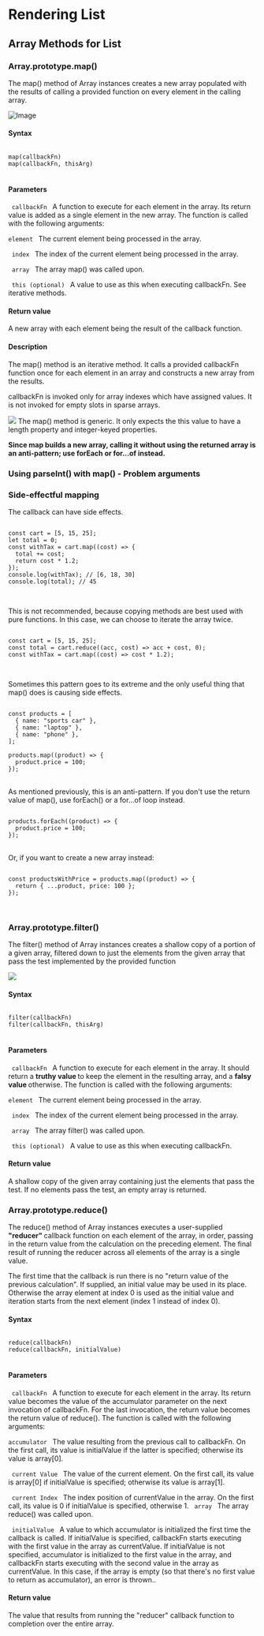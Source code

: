 # Rendering List 

## Array Methods for List

### Array.prototype.map()
The map() method of Array instances creates a new array populated with the results of calling a provided function on every element in the calling array.

![Image](images/Screenshot%20(523).png)

#### Syntax
<pre>
<code>
map(callbackFn)
map(callbackFn, thisArg)
</code>
</pre>

#### Parameters
<code> callbackFn </code>
A function to execute for each element in the array. Its return value is added as a single element in the new array. The function is called with the following arguments:

<code>element  </code>
The current element being processed in the array.

 <code> index </code>
The index of the current element being processed in the array.

<code> array </code>
The array map() was called upon.

<code> this (optional) </code>
A value to use as this when executing callbackFn. See iterative methods.

#### Return value
A new array with each element being the result of the callback function.


#### Description

The map() method is an iterative method. It calls a provided callbackFn function once for each element in an array and constructs a new array from the results.

callbackFn is invoked only for array indexes which have assigned values. It is not invoked for empty slots in sparse arrays.

![](images/Screenshot%20(524).png)
The map() method is generic. It only expects the this value to have a length property and integer-keyed properties.

<b>
Since map builds a new array, calling it without using the returned array is an anti-pattern; use forEach or for...of instead.
</b>

### Using parseInt() with map() - Problem arguments


### Side-effectful mapping
The callback can have side effects.

<pre>
<code>
const cart = [5, 15, 25];
let total = 0;
const withTax = cart.map((cost) => {
  total += cost;
  return cost * 1.2;
});
console.log(withTax); // [6, 18, 30]
console.log(total); // 45

</code>
</pre>
This is not recommended, because copying methods are best used with pure functions. In this case, we can choose to iterate the array twice.

<pre>
<code>
const cart = [5, 15, 25];
const total = cart.reduce((acc, cost) => acc + cost, 0);
const withTax = cart.map((cost) => cost * 1.2);

</code>
</pre>
Sometimes this pattern goes to its extreme and the only useful thing that map() does is causing side effects.

<pre>
<code>
const products = [
  { name: "sports car" },
  { name: "laptop" },
  { name: "phone" },
];

products.map((product) => {
  product.price = 100;
});
</code>
</pre>
As mentioned previously, this is an anti-pattern. If you don't use the return value of map(), use forEach() or a for...of loop instead.

<pre>
<code>
products.forEach((product) => {
  product.price = 100;
});
</code>
</pre>
Or, if you want to create a new array instead:

<pre>
<code>
const productsWithPrice = products.map((product) => {
  return { ...product, price: 100 };
});

</code>
</pre>


### Array.prototype.filter()
The filter() method of Array instances creates a shallow copy of a portion of a given array, filtered down to just the elements from the given array that pass the test implemented by the provided function

![](images/Screenshot%20(526).png)

#### Syntax
<pre>
<code>
filter(callbackFn)
filter(callbackFn, thisArg)
</code>
</pre>

#### Parameters
<code> callbackFn </code>
A function to execute for each element in the array. It should return a <b> truthy value </b> to keep the element in the resulting array, and a <b> falsy value </b> otherwise. The function is called with the following arguments:

<code>element  </code>
The current element being processed in the array.

 <code> index </code>
The index of the current element being processed in the array.

<code> array </code>
The array filter() was called upon.

<code> this (optional) </code>
A value to use as this when executing callbackFn. 

#### Return value
A shallow copy of the given array containing just the elements that pass the test. If no elements pass the test, an empty array is returned.


### Array.prototype.reduce()
The reduce() method of Array instances executes a user-supplied <b>"reducer" </b>callback function on each element of the array, in order, passing in the return value from the calculation on the preceding element. The final result of running the reducer across all elements of the array is a single value.

The first time that the callback is run there is no "return value of the previous calculation". If supplied, an initial value may be used in its place. Otherwise the array element at index 0 is used as the initial value and iteration starts from the next element (index 1 instead of index 0).


#### Syntax
<pre>
<code>
reduce(callbackFn)
reduce(callbackFn, initialValue)
</code>
</pre>

#### Parameters
<code> callbackFn </code>
A function to execute for each element in the array. Its return value becomes the value of the accumulator parameter on the next invocation of callbackFn. For the last invocation, the return value becomes the return value of reduce(). The function is called with the following arguments:

<code>accumulator  </code>
The value resulting from the previous call to callbackFn. On the first call, its value is initialValue if the latter is specified; otherwise its value is array[0].

 <code> current Value </code>
The value of the current element. On the first call, its value is array[0] if initialValue is specified; otherwise its value is array[1].

<code> current Index </code>
The index position of currentValue in the array. On the first call, its value is 0 if initialValue is specified, otherwise 1.
<code> array </code>
The array reduce() was called upon.

<code> initialValue </code>
A value to which accumulator is initialized the first time the callback is called. If initialValue is specified, callbackFn starts executing with the first value in the array as currentValue. If initialValue is not specified, accumulator is initialized to the first value in the array, and callbackFn starts executing with the second value in the array as currentValue. In this case, if the array is empty (so that there's no first value to return as accumulator), an error is thrown..

#### Return value
The value that results from running the "reducer" callback function to completion over the entire array.